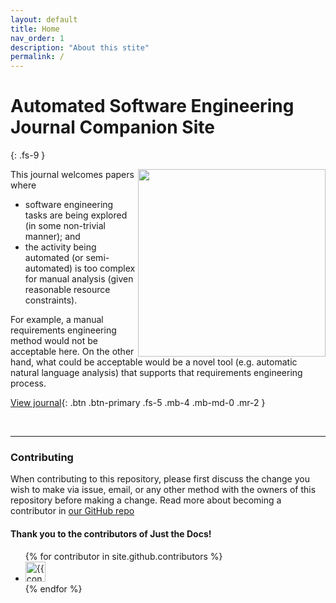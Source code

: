 ```yaml
---
layout: default
title: Home
nav_order: 1
description: "About this stite"
permalink: /
---
```


# Automated Software Engineering Journal Companion Site
{: .fs-9 }

<img width=300 align=right src="/img/logo.png">

This journal welcomes papers where

- software engineering tasks are being explored (in some non-trivial manner); and
- the activity being automated (or semi-automated) is too complex for manual analysis (given reasonable resource constraints). 

For example, a
manual requirements engineering method would not be acceptable here.
On the other hand, what could be acceptable would be a novel tool
(e.g.  automatic natural language analysis) that supports that
requirements engineering process. 

[View journal](https://www.springer.com/journal/10515){: .btn .btn-primary .fs-5 .mb-4 .mb-md-0 .mr-2 }

<br clear=all>

---



### Contributing

When contributing to this repository, please first discuss the
change you wish to make via issue, email, or any other method with
the owners of this repository before making a change. Read more
about becoming a contributor in [our GitHub
repo](https://github.com/ause-journal/ause-journal.github.io)

#### Thank you to the contributors of Just the Docs!

<ul class="list-style-none">
{% for contributor in site.github.contributors %}
  <li class="d-inline-block mr-1">
     <a href="{{ contributor.html_url }}"><img src="{{ contributor.avatar_url }}" width="32" height="32" alt="{{ contributor.login }}"></a>
  </li>
{% endfor %}
</ul>




